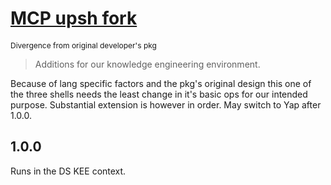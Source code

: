 # [MCP upsh fork](https://eg.meansofproduction.biz/eg/index.php/MCP-CMS)
<span style="font-size: 12px">Divergence from original developer's pkg</span>

> Additions for our knowledge engineering environment. 

Because of lang specific factors and the pkg's original design this one of the
three shells needs the least change in it's basic ops for our intended purpose.
Substantial extension is however in order. May switch to Yap after 1.0.0.

## 1.0.0
   
 Runs in the DS KEE context.

